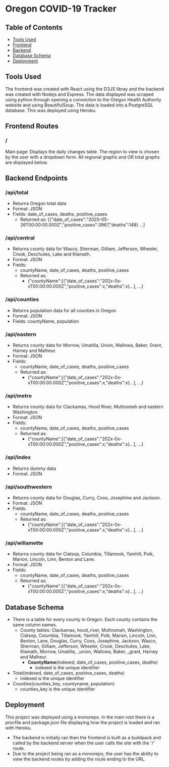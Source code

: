 # Oregon COVID-19 Tracker
## Table of Contents
   * [Tools Used](#tools_used)
   * [Frontend](#frontend)
   * [Backend](#backend)
   * [Database Schema](#database_schema)
   * [Deployment](#deployment)
## **Tools Used** <a name="tools_used"></a>
The frontend was created with React using the D3JS libray and the backend was created with Nodejs and Express. The data displayed was scraped using python through opening a connection to the Oregon Health Authority website and using BeautifulSoup. The data is loaded into a PostgreSQL database. This was deployed using Heroku. 

## **Frontend Routes** <a name="frontend"></a>
### / 
Main page: Displays the daily changes table. The region to view is chosen by the user with a dropdown form. All regional graphs and OR total graphs are displayed below.

## **Backend Endpoints** <a name="backend"></a>
### /api/total
 - Returns Oregon total data
 - Format: JSON
 - Fields: date_of_cases, deaths, positive_cases
   - Returned as: [{"date_of_cases":"2020-05-26T00:00:00.000Z","positive_cases":3967,"deaths":148} ...]
### /api/central
 - Returns county data for Wasco, Sherman, Gilliam, Jefferson, Wheeler, Crook, Deschutes, Lake and Klamath.
 - Format: JSON
 - Fields:
   - countyName, date_of_cases, deaths, positive_cases
   - Returned as:
     - {"countyName":[{"date_of_cases":"202x-0x-xT00:00:00.000Z","positive_cases":x,"deaths":x}...], ...}
### /api/counties
 - Returns population data for all counties in Oregon
 - Format: JSON 
 - Fields: countyName, population
### /api/eastern
 - Returns county data for Morrow, Umatilla, Union, Wallowa, Baker, Grant, Harney and Malheur.
 - Format: JSON
 - Fields:
   - countyName, date_of_cases, deaths, positive_cases
   - Returned as:
     - {"countyName":[{"date_of_cases":"202x-0x-xT00:00:00.000Z","positive_cases":x,"deaths":x}...], ...}
### /api/metro
 - Returns county data for Clackamas, Hood River, Multnomah and eastern Washington.
 - Format: JSON
 - Fields:
   - countyName, date_of_cases, deaths, positive_cases
   - Returned as:
     - {"countyName":[{"date_of_cases":"202x-0x-xT00:00:00.000Z","positive_cases":x,"deaths":x}...], ...}
### /api/index
 - Returns dummy data
 - Format: JSON 
### /api/southwestern
 - Returns county data for Douglas, Curry, Coos, Josephine and Jackson.
 - Format: JSON
 - Fields:
   - countyName, date_of_cases, deaths, positive_cases
   - Returned as:
     - {"countyName":[{"date_of_cases":"202x-0x-xT00:00:00.000Z","positive_cases":x,"deaths":x}...], ...}
### /api/willamette
 - Returns county data for Clatsop, Columbia, Tillamook, Yamhill, Polk, Marion, Lincoln, Linn, Benton and Lane.
 - Format: JSON
 - Fields:
   - countyName, date_of_cases, deaths, positive_cases
   - Returned as:
     - {"countyName":[{"date_of_cases":"202x-0x-xT00:00:00.000Z","positive_cases":x,"deaths":x}...], ...}

## **Database Schema** <a name="database_schema"></a>
   - There is a table for every county in Oregon. Each county contains the same column names.
     - County tables: Clackamas, hood_river, Multnomah, Washington, Clatsop, Columbia, Tillamook, Yamhill, Polk, Marion, Lincoln, Linn, Benton, Lane, Douglas, Curry, Coos, Josephine, Jackson, Wasco, Sherman, Gilliam, Jefferson, Wheeler, Crook, Deschutes, Lake, Klamath, Morrow, Umatilla, _union, Wallowa, Baker, _grant, Harney and Malheur.
       - **CountyName**(indexed, date_of_cases, positive_cases, deaths) 
         - indexed is the unique identifier
 - Total(indexed, date_of_cases, positive_cases, deaths)
   - indexed is the unique identifier
 - Counties(counties_key, countyname, population)
   - counties_key is the unique identifier

## **Deployment** <a name="deployment"></a>
This project was deployed using a monorepo. In the main root there is a procfile and package.json file displaying how the project is loaded and ran with Heroku. 
   - The backend is initially ran then the frontend is built as a buildpack and called by the backend server when the user calls the site with the '/' route. 
   - Due to the project being ran as a monorepo, the user has the ability to view the backend routes by adding the route ending to the URL.
